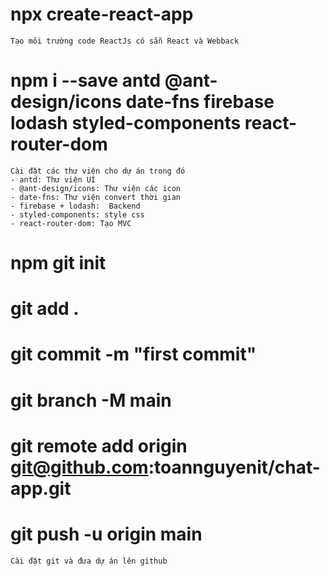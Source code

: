 # npx create-react-app
    Tạo môi trường code ReactJs có sẵn React và Webback
# npm i --save antd @ant-design/icons date-fns firebase lodash styled-components react-router-dom
    Cài đặt các thư viện cho dự án trong đó
    - antd: Thư viện UI
    - @ant-design/icons: Thư viện các icon
    - date-fns: Thư viện convert thời gian
    - firebase + lodash:  Backend
    - styled-components: style css
    - react-router-dom: Tạo MVC

# npm git init
# git add .
# git commit -m "first commit"
# git branch -M main
# git remote add origin git@github.com:toannguyenit/chat-app.git
# git push -u origin main
    Cài đặt git và đưa dự án lên github



















